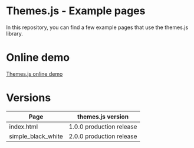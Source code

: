 # Themes.js - Example pages

In this repository, you can find a few example pages that use the themes.js library.  

# Online demo

[Themes.js online demo](https://themes-js.github.io/examples/)

# Versions

Page | themes.js version
--- | ---
index.html | 1.0.0 production release
simple_black_white | 2.0.0 production release